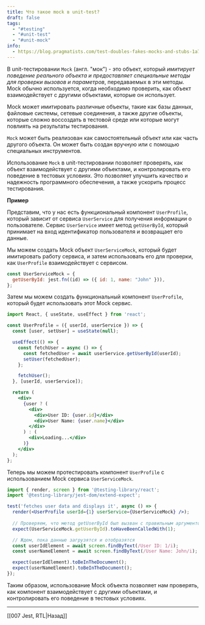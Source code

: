 ```yaml
---
title: Что такое mock в unit-test?
draft: false
tags:
  - "#testing"
  - "#unit-test"
  - "#unit-mock"
info:
  - https://blog.pragmatists.com/test-doubles-fakes-mocks-and-stubs-1a7491dfa3da
---
```

В unit-тестировании `Mock` (англ. "мок") - это объект, который *имитирует поведение реального объекта и предоставляет специальные методы для проверки вызовов и параметров*, передаваемых в эти методы. Mock обычно используется, когда необходимо проверить, как объект взаимодействует с другими объектами, которые он использует.

Mock может имитировать различные объекты, такие как базы данных, файловые системы, сетевые соединения, а также другие объекты, которые сложно воссоздать в тестовой среде или которые могут повлиять на результаты тестирования.

`Mock` может быть реализован как самостоятельный объект или как часть другого объекта. Он может быть создан вручную или с помощью специальных инструментов.

Использование `Mock` в unit-тестировании позволяет проверять, как объект взаимодействует с другими объектами, и контролировать его поведение в тестовых условиях. Это позволяет улучшить качество и надежность программного обеспечения, а также ускорить процесс тестирования.

**Пример**

Представим, что у нас есть функциональный компонент `UserProfile`, который зависит от сервиса `UserService` для получения информации о пользователе. Сервис `UserService` имеет метод `getUserById`, который принимает на вход идентификатор пользователя и возвращает его данные.

Мы можем создать Mock объект `UserServiceMock`, который будет имитировать работу сервиса, и затем использовать его для проверки, как `UserProfile` взаимодействует с сервисом.

```jsx
const UserServiceMock = {
  getUserById: jest.fn((id) => ({ id: 1, name: "John" })),
};
```

Затем мы можем создать функциональный компонент `UserProfile`, который будет использовать этот Mock сервис.

```jsx
import React, { useState, useEffect } from 'react';

const UserProfile = ({ userId, userService }) => {
  const [user, setUser] = useState(null);

  useEffect(() => {
    const fetchUser = async () => {
      const fetchedUser = await userService.getUserById(userId);
      setUser(fetchedUser);
    };

    fetchUser();
  }, [userId, userService]);

  return (
    <div>
      {user ? (
        <div>
          <div>User ID: {user.id}</div>
          <div>User Name: {user.name}</div>
        </div>
      ) : (
        <div>Loading...</div>
      )}
    </div>
  );
};
```

Теперь мы можем протестировать компонент `UserProfile` с использованием Mock сервиса `UserServiceMock`.

```jsx
import { render, screen } from '@testing-library/react';
import '@testing-library/jest-dom/extend-expect';

test('fetches user data and displays it', async () => {
  render(<UserProfile userId={1} userService={UserServiceMock} />);
  
  // Проверяем, что метод getUserById был вызван с правильным аргументом
  expect(UserServiceMock.getUserById).toHaveBeenCalledWith(1);

  // Ждем, пока данные загрузятся и отобразятся
  const userIdElement = await screen.findByText(/User ID: 1/i);
  const userNameElement = await screen.findByText(/User Name: John/i);

  expect(userIdElement).toBeInTheDocument();
  expect(userNameElement).toBeInTheDocument();
});
```

Таким образом, использование Mock объекта позволяет нам проверять, как компонент взаимодействует с другими объектами, и контролировать его поведение в тестовых условиях.

---

[[007 Jest, RTL|Назад]]